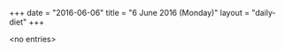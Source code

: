 +++
date = "2016-06-06"
title = "6 June 2016 (Monday)"
layout = "daily-diet"
+++

<p>&lt;no entries&gt;</p>